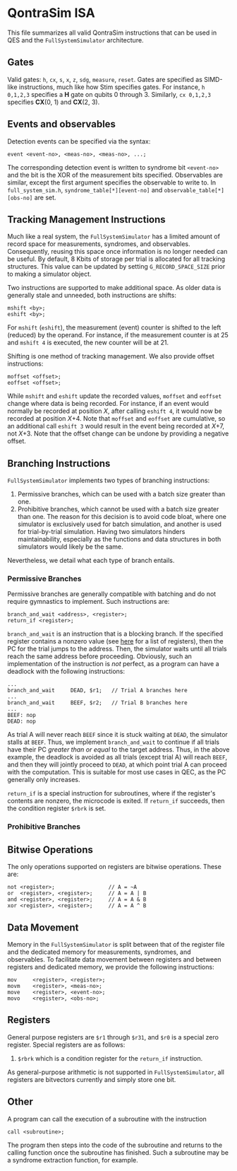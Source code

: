 # QontraSim ISA

This file summarizes all valid QontraSim instructions that can be used in QES
and the `FullSystemSimulator` architecture.

## Gates

Valid gates: `h`, `cx`, `s`, `x`, `z`, `sdg`, `measure`, `reset`. Gates are
specified as SIMD-like instructions, much like how Stim specifies gates. For
instance, `h 0,1,2,3` specifies a **H** gate on qubits 0 through 3. Similarly,
`cx 0,1,2,3` specifies **CX**(0, 1) and **CX**(2, 3).

## Events and observables

Detection events can be specified via the syntax:
```
event <event-no>, <meas-no>, <meas-no>, ...;
```
The corresponding detection event is written to syndrome bit `<event-no>` and
the bit is the XOR of the measurement bits specified. Observables are similar,
except the first argument specifies the observable to write to. In
`full_system_sim.h`, `syndrome_table[*][event-no]` and
`observable_table[*][obs-no]` are set.

## Tracking Management Instructions

Much like a real system, the `FullSystemSimulator` has a limited amount of
record space for measurements, syndromes, and observables. Consequently, reusing
this space once information is no longer needed can be useful. By default, 8
Kbits of storage per trial is allocated for all tracking structures. This value
can be updated by setting `G_RECORD_SPACE_SIZE` prior to making a simulator
object.

Two instructions are supported to make additional space. As older data is
generally stale and unneeded, both instructions are shifts:
```
mshift <by>;
eshift <by>;
```
For `mshift` (`eshift`), the measurement (event) counter is shifted to the left
(reduced) by the operand. For instance, if the measurement counter is at 25 and
`mshift 4` is executed, the new counter will be at 21.

Shifting is one method of tracking management. We also provide offset instructions:
```
moffset <offset>;
eoffset <offset>;
```
While `mshift` and `eshift` update the recorded values, `moffset` and `eoffset`
change where data is being recorded. For instance, if an event would normally be
recorded at position *X*, after calling `eshift 4`, it would now be recorded at
position *X*+4. Note that `moffset` and `eoffset` are cumulative, so an additional
call `eshift 3` would result in the event being recorded at *X*+7, not *X*+3.
Note that the offset change can be undone by providing a negative offset.

## Branching Instructions

`FullSystemSimulator` implements two types of branching instructions:
1. Permissive branches, which can be used with a batch size greater than one.
2. Prohibitive branches, which cannot be used with a batch size greater than
   one.
The reason for this decision is to avoid code bloat, where one simulator is
exclusively used for batch simulation, and another is used for trial-by-trial
simulation. Having two simulators hinders maintainability, especially as the
functions and data structures in both simulators would likely be the same.

Nevertheless, we detail what each type of branch entails.

### Permissive Branches

Permissive branches are generally compatible with batching and do not require
gymnastics to implement. Such instructions are:
```
branch_and_wait <address>, <register>;
return_if <register>;
```

`branch_and_wait` is an instruction that is a blocking branch. If the specified
register contains a nonzero value (see [here](#registers) for a list of
registers), then the PC for the trial jumps to the address. Then, the simulator
waits until all trials reach the same address before proceeding. Obviously, such
an implementation of the instruction is *not* perfect, as a program can have a
deadlock with the following instructions:
```
...
branch_and_wait     DEAD, $r1;   // Trial A branches here
...
branch_and_wait     BEEF, $r2;   // Trial B branches here
...
BEEF: nop
DEAD: nop
```
As trial A will never reach `BEEF` since it is stuck waiting at `DEAD`, the
simulator stalls at `BEEF`. Thus, we implement `branch_and_wait` to continue if
all trials have their PC *greater than or equal* to the target address. Thus, in
the above example, the deadlock is avoided as all trials (except trial A) will
reach `BEEF`, and then they will jointly proceed to `DEAD`, at which point trial
A can proceed with the computation. This is suitable for most use cases in QEC,
as the PC generally only increases.

`return_if` is a special instruction for subroutines, where if the register's
contents are nonzero, the microcode is exited. If `return_if` succeeds, then
the condition register `$rbrk` is set.

### Prohibitive Branches

## Bitwise Operations

The only operations supported on registers are bitwise operations. These are:
```
not <register>;                 // A = ~A
or  <register>, <register>;     // A = A | B
and <register>, <register>;     // A = A & B
xor <register>, <register>;     // A = A ^ B
```

## Data Movement

Memory in the `FullSystemSimulator` is split between that of the register file
and the dedicated memory for measurements, syndromes, and observables. To
facilitate data movement between registers and between registers and dedicated
memory, we provide the following instructions:
```
mov     <register>, <register>;
movm    <register>, <meas-no>; 
move    <register>, <event-no>;
movo    <register>, <obs-no>;
```

## Registers

General purpose registers are `$r1` through `$r31`, and `$r0` is a special zero
register. Special registers are as follows:
1. `$rbrk` which is a condition register for the `return_if` instruction.

As general-purpose arithmetic is not supported in `FullSystemSimulator`, all
registers are bitvectors currently and simply store one bit.

## Other

A program can call the execution of a subroutine with the instruction
```
call <subroutine>;
```
The program then steps into the code of the subroutine and returns to the
calling function once the subroutine has finished. Such a subroutine may be a
syndrome extraction function, for example.
